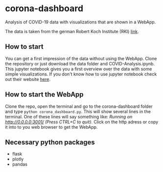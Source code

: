 # corona-dashboard
Analysis of COVID-19 data with visualizations that are shown in a WebApp.

The data is taken from the german Robert Koch Institute (RKI) [link](https://www.rki.de/DE/Content/InfAZ/N/Neuartiges_Coronavirus/Daten/Testzahlen-gesamt.html). 

## How to start
You can get a first impression of the data without using the WebApp. Clone the repository or just download the data folder and COVID-Analysis.ipynb. This jupyter notebook gives you a first overview over the data with some simple visualizations. If you don't know how to use jupyter notebook check out their website [here](https://jupyter.org/).

## How to start the WebApp
Clone the repo, open the terminal and go to the corona-dashboard folder and type `python corona_dashboard.py`. This will show several lines in the terminal. 
One of these lines will say something like: *Running on http://0.0.0.0:3001/ (Press CTRL+C to quit)*.
Click on the http adress or copy it into to you web browser to get the WebApp.

## Necessary python packages

* flask
* plotly
* pandas

